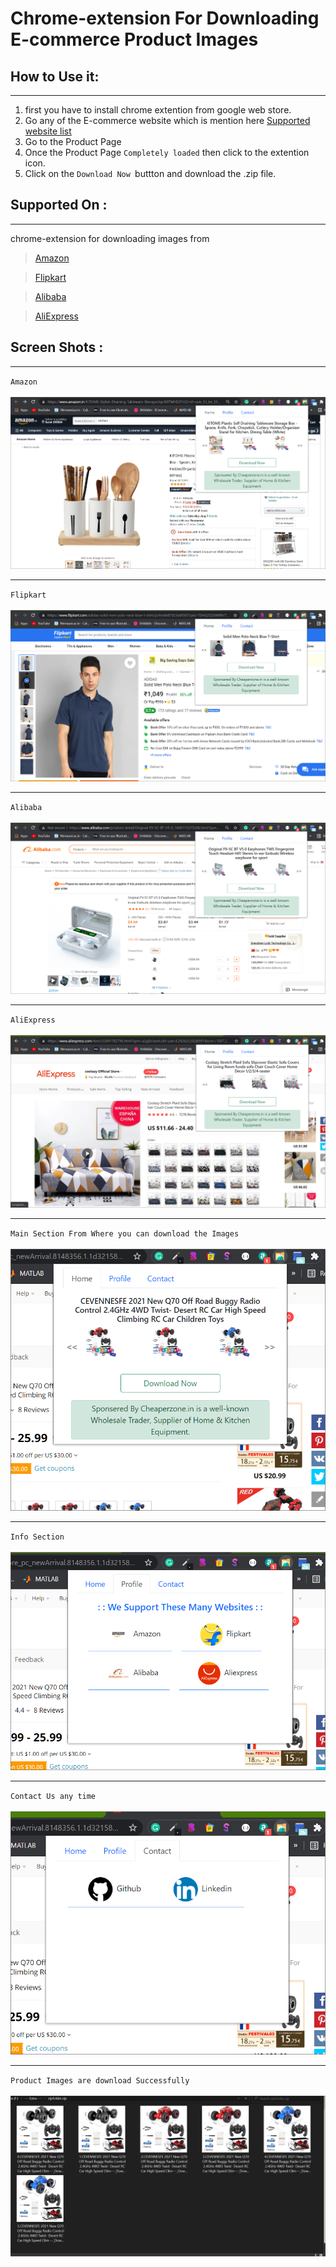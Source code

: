 # Chrome-extension For Downloading E-commerce Product Images

## How to Use it:

---

1. first you have to install chrome extention from google web store.
2. Go any of the E-commerce website which is mention here [Supported website list](#Supported-On-:)
3. Go to the Product Page
4. Once the Product Page `Completely loaded` then click to the extention icon.
5. Click on the `Download Now `buttton and download the .zip file.

## Supported On :

---

chrome-extension for downloading images from

> [Amazon](www.amazon.in)

> [Flipkart](www.flipkart.com)

> [Alibaba](www.alibaba.com)

> [AliExpress](www.aliExpress.com)

## Screen Shots :

---

`Amazon`
<br /><br />
<img src="./ss/1.png">

---

`Flipkart`
<br /><br />
<img src="./ss/2.png">

---

`Alibaba`
<br /><br />
<img src="./ss/3.png">

---

`AliExpress`
<br /><br />
<img src="./ss/4.png">

---

`Main Section From Where you can download the Images`
<br /><br />
<img src="./ss/5.png">

---

`Info Section`
<br /><br />
<img src="./ss/6.png">

---

`Contact Us any time`
<br /><br />
<img src="./ss/7.png">

---

`Product Images are download Successfully`
<br /><br />
<img src="./ss/8.png">
